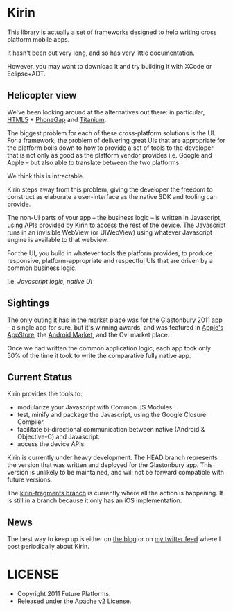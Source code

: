 Kirin
=====
This library is actually a set of frameworks designed to help writing cross platform mobile apps.

It hasn't been out very long, and so has very little documentation.

However, you may want to download it and try building it with XCode or Eclipse+ADT.

Helicopter view
---------------
We've been looking around at the alternatives out there: in particular, [HTML5](http://caniuse.com) + [PhoneGap](http://www.phonegap.com/) and [Titanium](https://www.appcelerator.com/products/titanium-mobile-application-development/).

The biggest problem for each of these cross-platform solutions is the UI. For a framework, the problem of delivering great UIs that are appropriate for the platform boils down to how to provide a set of tools to the developer that is not only as good as the platform vendor provides i.e. Google and Apple – but also able to translate between the two platforms.

We think this is intractable.

Kirin steps away from this problem, giving the developer the freedom to construct as elaborate a user-interface as the native SDK and tooling can provide.

The non-UI parts of your app – the business logic – is written in Javascript, using APIs provided by Kirin to access the rest of the device. The Javascript runs in an invisible WebView (or UIWebView) using whatever Javascript engine is available to that webview.

For the UI, you build in whatever tools the platform provides, to produce responsive, platform-appropriate and respectful UIs that are driven by a common business logic.

i.e. *Javascript logic, native UI*


Sightings
---------
The only outing it has in the market place was for the Glastonbury 2011 app – a single app for sure, but it's winning awards, and was featured in [Apple's AppStore](http://itunes.apple.com/us/app/glastonbury-2011/id377852148?mt=8&ls=1), the [Android Market](https://market.android.com/details?id=com.orange.glastonbury), and the Ovi market place.

Once we had written the common application logic, each app took only 50% of the time it took to write the comparative fully native app.

Current Status
--------------
Kirin provides the tools to: 

 * modularize your Javascript with Common JS Modules.
 * test, minify and package the Javascript, using the Google Closure Compiler.
 * facilitate bi-directional communication between native (Android & Objective-C) and Javascript.
 * access the device APIs. 

Kirin is currently under heavy development. The HEAD branch represents the version that was written and deployed for the Glastonbury app. This version is unlikely to be maintained, and will not be forward compatible with future versions.

The [kirin-fragments branch](https://github.com/kirinjs/kirin/tree/kirin-fragments) is currently where all the action is happening. It is still in a branch because it only has an iOS implementation.

News
----
The best way to keep up is either on [the blog](http://hugman.posterous.com/tag/kirin) or on [my twitter feed](http://twitter.com/jhugman) where I post periodically about Kirin.

LICENSE
=======

 * Copyright 2011 Future Platforms.
 * Released under the Apache v2 License.

